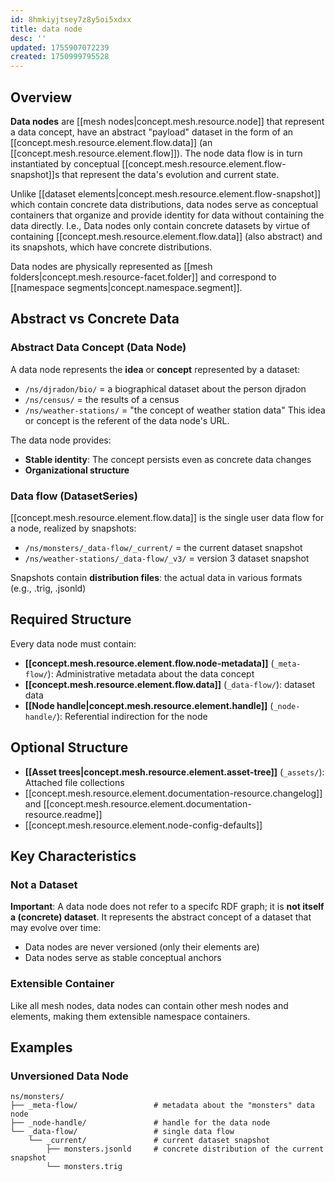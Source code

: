 ```yaml
---
id: 8hmkiyjtsey7z8y5oi5xdxx
title: data node
desc: ''
updated: 1755907072239
created: 1750999795528
---
```


## Overview

**Data nodes** are [[mesh nodes|concept.mesh.resource.node]] that represent a data concept, have an abstract "payload" dataset in the form of an [[concept.mesh.resource.element.flow.data]] (an [[concept.mesh.resource.element.flow]]). The node data flow is in turn instantiated by conceptual [[concept.mesh.resource.element.flow-snapshot]]s that represent the data's evolution and current state.

Unlike [[dataset elements|concept.mesh.resource.element.flow-snapshot]] which contain concrete data distributions, data nodes serve as conceptual containers that organize and provide identity for data without containing the data directly. I.e., Data nodes only contain concrete datasets by virtue of containing [[concept.mesh.resource.element.flow.data]] (also abstract) and its snapshots, which have concrete distributions.

Data nodes are physically represented as [[mesh folders|concept.mesh.resource-facet.folder]] and correspond to [[namespace segments|concept.namespace.segment]].

## Abstract vs Concrete Data

### Abstract Data Concept (Data Node)
A data node represents the **idea** or **concept** represented by a dataset:
- `/ns/djradon/bio/` = a biographical dataset about the person djradon
- `/ns/census/` =  the results of a census
- `/ns/weather-stations/` = "the concept of weather station data"
This idea or concept is the referent of the data node's URL. 

The data node provides:
- **Stable identity**: The concept persists even as concrete data changes
- **Organizational structure**

### Data flow (DatasetSeries)

[[concept.mesh.resource.element.flow.data]] is the single user data flow for a node, realized by snapshots:

- `/ns/monsters/_data-flow/_current/` = the current dataset snapshot
- `/ns/weather-stations/_data-flow/_v3/` = version 3 dataset snapshot

Snapshots contain **distribution files**: the actual data in various formats (e.g., .trig, .jsonld)

## Required Structure

Every data node must contain:

- **[[concept.mesh.resource.element.flow.node-metadata]]** (`_meta-flow/`): Administrative metadata about the data concept
- **[[concept.mesh.resource.element.flow.data]]** (`_data-flow/`): dataset data
- **[[Node handle|concept.mesh.resource.element.handle]]** (`_node-handle/`): Referential indirection for the node

## Optional Structure

- **[[Asset trees|concept.mesh.resource.element.asset-tree]]** (`_assets/`): Attached file collections
- [[concept.mesh.resource.element.documentation-resource.changelog]] and [[concept.mesh.resource.element.documentation-resource.readme]]
- [[concept.mesh.resource.element.node-config-defaults]]

## Key Characteristics

### Not a Dataset

**Important**: A data node does not refer to a specifc RDF graph; it is **not itself a (concrete) dataset**. It represents the abstract concept of a dataset that may evolve over time:
- Data nodes are never versioned (only their elements are)
- Data nodes serve as stable conceptual anchors



### Extensible Container
Like all mesh nodes, data nodes can contain other mesh nodes and elements, making them extensible namespace containers.

## Examples

### Unversioned Data Node
```
ns/monsters/
├── _meta-flow/                 # metadata about the "monsters" data node
├── _node-handle/               # handle for the data node
└── _data-flow/                 # single data flow
    └── _current/               # current dataset snapshot
        ├── monsters.jsonld     # concrete distribution of the current snapshot
        └── monsters.trig
```
